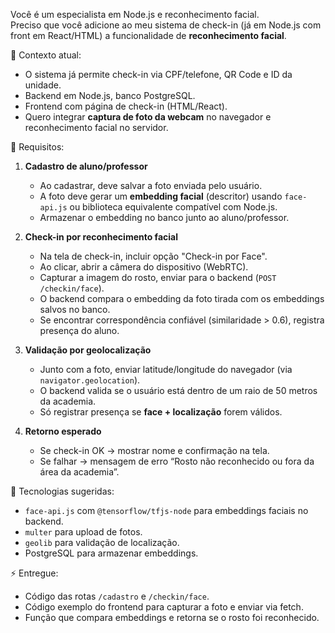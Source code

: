 Você é um especialista em Node.js e reconhecimento facial.  
Preciso que você adicione ao meu sistema de check-in (já em Node.js com front em React/HTML) a funcionalidade de **reconhecimento facial**.

📌 Contexto atual:
- O sistema já permite check-in via CPF/telefone, QR Code e ID da unidade.  
- Backend em Node.js, banco PostgreSQL.  
- Frontend com página de check-in (HTML/React).  
- Quero integrar **captura de foto da webcam** no navegador e reconhecimento facial no servidor.  

📌 Requisitos:
1. **Cadastro de aluno/professor**
   - Ao cadastrar, deve salvar a foto enviada pelo usuário.  
   - A foto deve gerar um **embedding facial** (descritor) usando `face-api.js` ou biblioteca equivalente compatível com Node.js.  
   - Armazenar o embedding no banco junto ao aluno/professor.  

2. **Check-in por reconhecimento facial**
   - Na tela de check-in, incluir opção "Check-in por Face".  
   - Ao clicar, abrir a câmera do dispositivo (WebRTC).  
   - Capturar a imagem do rosto, enviar para o backend (`POST /checkin/face`).  
   - O backend compara o embedding da foto tirada com os embeddings salvos no banco.  
   - Se encontrar correspondência confiável (similaridade > 0.6), registra presença do aluno.  

3. **Validação por geolocalização**
   - Junto com a foto, enviar latitude/longitude do navegador (via `navigator.geolocation`).  
   - O backend valida se o usuário está dentro de um raio de 50 metros da academia.  
   - Só registrar presença se **face + localização** forem válidos.  

4. **Retorno esperado**
   - Se check-in OK → mostrar nome e confirmação na tela.  
   - Se falhar → mensagem de erro “Rosto não reconhecido ou fora da área da academia”.  

📌 Tecnologias sugeridas:
- `face-api.js` com `@tensorflow/tfjs-node` para embeddings faciais no backend.  
- `multer` para upload de fotos.  
- `geolib` para validação de localização.  
- PostgreSQL para armazenar embeddings.  

⚡ Entregue:
- Código das rotas `/cadastro` e `/checkin/face`.  
- Código exemplo do frontend para capturar a foto e enviar via fetch.  
- Função que compara embeddings e retorna se o rosto foi reconhecido.  
